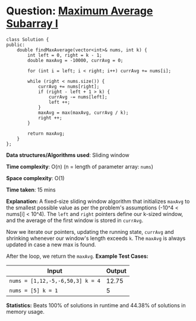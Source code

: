 <h1>Question: <a href="https://leetcode.com/problems/maximum-average-subarray-i/description">Maximum Average Subarray I</a></h1>

```
class Solution {
public:
    double findMaxAverage(vector<int>& nums, int k) {
        int left = 0, right = k - 1;
        double maxAvg = -10000, currAvg = 0;

        for (int i = left; i < right; i++) currAvg += nums[i];

        while (right < nums.size()) {
            currAvg += nums[right];
            if (right - left + 1 > k) {
                currAvg -= nums[left];
                left ++;
            }
            maxAvg = max(maxAvg, currAvg / k);
            right ++;
        }

        return maxAvg;
    }
};
```

**Data structures/Algorithms used**: Sliding window

**Time complexity**: O(n) (n = length of parameter array: `nums`)

**Space complexity**: O(1)

**Time taken**: 15 mins

**Explanation:**
A fixed-size sliding window algorithm that initializes `maxAvg` to the smallest possible value as per the problem's assumptions (-10^4 < nums[i] < 10^4). The `left` and `right` pointers define our k-sized window, and the average of the first window is stored in `currAvg`. 

Now we iterate our pointers, updating the running state, `currAvg` and shrinking whenever our window's length exceeds `k`. The `maxAvg` is always updated in case a new max is found.

After the loop, we return the `maxAvg`.
**Example Test Cases:**


| Input  | Output |
| ------------- | ------------- |
| <code>nums = [1,12,-5,-6,50,3] k = 4</code>  | 12.75 |
| <code>nums = [5] k = 1</code>  | 5 |



**Statistics:** Beats 100% of solutions in runtime and 44.38% of solutions in memory usage.


